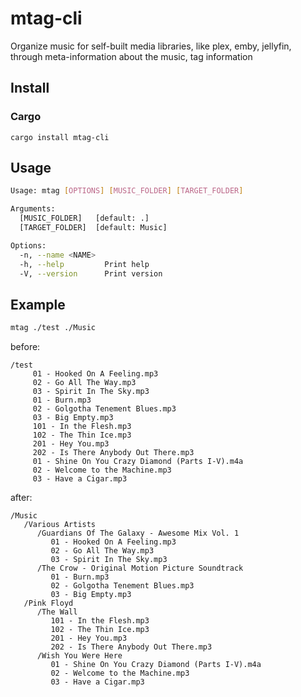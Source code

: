 # mtag-cli

Organize music for self-built media libraries, like plex, emby, jellyfin, through meta-information about the music, tag information

## Install

### Cargo

`cargo install mtag-cli`

## Usage

```bash
Usage: mtag [OPTIONS] [MUSIC_FOLDER] [TARGET_FOLDER]

Arguments:
  [MUSIC_FOLDER]   [default: .]
  [TARGET_FOLDER]  [default: Music]

Options:
  -n, --name <NAME>
  -h, --help         Print help
  -V, --version      Print version
```

## Example

```bash
mtag ./test ./Music
```

before:

```shell
/test
	 01 - Hooked On A Feeling.mp3
     02 - Go All The Way.mp3
     03 - Spirit In The Sky.mp3
     01 - Burn.mp3
     02 - Golgotha Tenement Blues.mp3
     03 - Big Empty.mp3
     101 - In the Flesh.mp3
     102 - The Thin Ice.mp3
     201 - Hey You.mp3
     202 - Is There Anybody Out There.mp3
     01 - Shine On You Crazy Diamond (Parts I-V).m4a
     02 - Welcome to the Machine.mp3
     03 - Have a Cigar.mp3
```

after:

```
/Music
   /Various Artists
      /Guardians Of The Galaxy - Awesome Mix Vol. 1
         01 - Hooked On A Feeling.mp3
         02 - Go All The Way.mp3
         03 - Spirit In The Sky.mp3
      /The Crow - Original Motion Picture Soundtrack
         01 - Burn.mp3
         02 - Golgotha Tenement Blues.mp3
         03 - Big Empty.mp3
   /Pink Floyd
      /The Wall
         101 - In the Flesh.mp3
         102 - The Thin Ice.mp3
         201 - Hey You.mp3
         202 - Is There Anybody Out There.mp3
      /Wish You Were Here
         01 - Shine On You Crazy Diamond (Parts I-V).m4a
         02 - Welcome to the Machine.mp3
         03 - Have a Cigar.mp3
```

